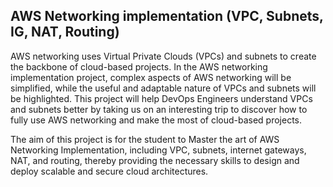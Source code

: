 
## AWS Networking implementation (VPC, Subnets, IG, NAT, Routing)

AWS networking uses Virtual Private Clouds (VPCs) and subnets to create the backbone of cloud-based projects. In the AWS networking implementation project, complex aspects of AWS networking will be simplified, while the useful and adaptable nature of VPCs and subnets will be highlighted. This project will help DevOps Engineers understand VPCs and subnets better by taking us on an interesting trip to discover how to fully use AWS networking and make the most of cloud-based projects.

The aim of this project is for the student to Master the art of AWS Networking Implementation, including VPC, subnets, internet gateways, NAT, and routing, thereby providing the necessary skills to design and deploy scalable and secure cloud architectures.